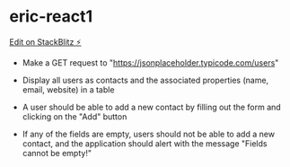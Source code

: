 # eric-react1

[Edit on StackBlitz ⚡️](https://stackblitz.com/edit/react-3a9kra)


- Make a GET request to "https://jsonplaceholder.typicode.com/users"

- Display all users as contacts and the associated properties (name, email, website) in a table

- A user should be able to add a new contact by filling out the form and clicking on the "Add" button

- If any of the fields are empty, users should not be able to add a new contact, and the application should alert with the message "Fields cannot be empty!"